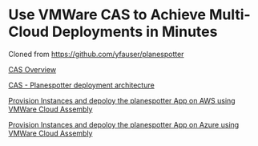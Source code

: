 # Use VMWare CAS to Achieve Multi-Cloud Deployments in Minutes
Cloned from https://github.com/yfauser/planespotter

[CAS Overview](https://github.com/riazvm/planespotterCloud/blob/master/casreadme.md "CAS Overview")

[CAS - Planespotter deployment architecture](https://github.com/riazvm/planespotterCloud/blob/master/casplanespotter.md "CAS Planespotter Architecture")

[Provision Instances and depoloy the planespotter App on AWS using VMWare Cloud Assembly](https://github.com/riazvm/planespotterCloud/blob/master/awsreadme.md "CAS and AWS")

[Provision Instances and depoloy the planespotter App on Azure using VMWare Cloud Assembly](https://github.com/riazvm/planespotterCloud/blob/master/azurereadme.md "CAS and Azure")

